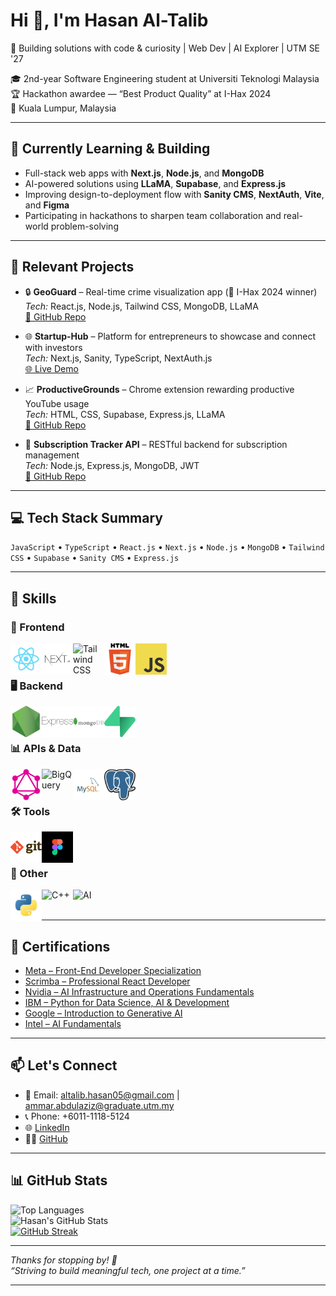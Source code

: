 # Hi 👋, I'm Hasan Al-Talib  

🚀 Building solutions with code & curiosity | Web Dev | AI Explorer | UTM SE '27  

🎓 2nd-year Software Engineering student at Universiti Teknologi Malaysia 
🏆 Hackathon awardee — “Best Product Quality” at I-Hax 2024  
📍 Kuala Lumpur, Malaysia  

---

## 🌱 Currently Learning & Building
- Full-stack web apps with **Next.js**, **Node.js**, and **MongoDB**
- AI-powered solutions using **LLaMA**, **Supabase**, and **Express.js**
- Improving design-to-deployment flow with **Sanity CMS**, **NextAuth**, **Vite**, and **Figma**
- Participating in hackathons to sharpen team collaboration and real-world problem-solving

---

## 🚀 Relevant Projects

- 🔒 **GeoGuard** – Real-time crime visualization app (🏅 I-Hax 2024 winner)  
  *Tech:* React.js, Node.js, Tailwind CSS, MongoDB, LLaMA  
  [🔗 GitHub Repo](https://github.com/KaifHalak/I-HAX-Team-IT-Support)

- 🌐 **Startup-Hub** – Platform for entrepreneurs to showcase and connect with investors  
  *Tech:* Next.js, Sanity, TypeScript, NextAuth.js  
  [🌐 Live Demo](https://nextjs-full-stack-app-9bi4-60jowrpqp-hasanammar05s-projects.vercel.app/)

- 📈 **ProductiveGrounds** – Chrome extension rewarding productive YouTube usage  
  *Tech:* HTML, CSS, Supabase, Express.js, LLaMA  
  [🔗 GitHub Repo](https://github.com/HasanAmmar05/Supabase-Hackathon)

- 🧾 **Subscription Tracker API** – RESTful backend for subscription management  
  *Tech:* Node.js, Express.js, MongoDB, JWT  
  [🔗 GitHub Repo](https://github.com/HasanAmmar05/Subscription-Tracker-API)

---

## 💻 Tech Stack Summary  
`JavaScript` • `TypeScript` • `React.js` • `Next.js` • `Node.js` • `MongoDB` • `Tailwind CSS` • `Supabase` • `Sanity CMS` • `Express.js`

---

## 🧠 Skills

### 🎨 Frontend
<img align="left" alt="ReactJS" width="50px" src="https://raw.githubusercontent.com/github/explore/main/topics/react/react.png" />
<img align="left" alt="Next.js" width="50px" src="https://raw.githubusercontent.com/github/explore/main/topics/nextjs/nextjs.png" />
<img align="left" alt="Tailwind CSS" width="50px" src="https://upload.wikimedia.org/wikipedia/commons/d/d5/Tailwind_CSS_Logo.svg" />
<img align="left" alt="HTML5" width="50px" src="https://raw.githubusercontent.com/github/explore/main/topics/html/html.png" />
<img align="left" alt="JavaScript" width="50px" src="https://raw.githubusercontent.com/github/explore/main/topics/javascript/javascript.png" />
<br/><br/>

### 🖥️ Backend
<img align="left" alt="Node.js" width="50px" src="https://raw.githubusercontent.com/github/explore/main/topics/nodejs/nodejs.png" />
<img align="left" alt="Express.js" width="50px" src="https://raw.githubusercontent.com/github/explore/main/topics/express/express.png" />
<img align="left" alt="MongoDB" width="50px" src="https://raw.githubusercontent.com/github/explore/main/topics/mongodb/mongodb.png" />
<img align="left" alt="Supabase" width="50px" src="https://raw.githubusercontent.com/github/explore/main/topics/supabase/supabase.png" />
<br/><br/>

### 📊 APIs & Data
<img align="left" alt="GraphQL" width="50px" src="https://raw.githubusercontent.com/github/explore/main/topics/graphql/graphql.png" />
<img align="left" alt="BigQuery" width="50px" src="https://upload.wikimedia.org/wikipedia/commons/2/2d/Google_BigQuery_Logo.png" />
<img align="left" alt="MySQL" width="50px" src="https://raw.githubusercontent.com/github/explore/main/topics/mysql/mysql.png" />
<img align="left" alt="PostgreSQL" width="50px" src="https://raw.githubusercontent.com/github/explore/main/topics/postgresql/postgresql.png" />
<br/><br/>

### 🛠️ Tools
<img align="left" alt="Git" width="50px" src="https://raw.githubusercontent.com/github/explore/main/topics/git/git.png" />
<img align="left" alt="Figma" width="50px" src="https://raw.githubusercontent.com/github/explore/main/topics/figma/figma.png" />
<br/><br/>

### 🤖 Other
<img align="left" alt="Python" width="50px" src="https://raw.githubusercontent.com/github/explore/main/topics/python/python.png" />
<img align="left" alt="C++" width="50px" src="https://raw.githubusercontent.com/isocpp/logos/master/cpp_logo.png" />
<img align="left" alt="AI" width="50px" src="https://upload.wikimedia.org/wikipedia/commons/2/2f/Logo_openai.svg" />
<br/><br/>


---

## 📜 Certifications
- [Meta – Front-End Developer Specialization](https://www.coursera.org/account/accomplishments/specialization/BZ78CTCI7RJ9)  
- [Scrimba – Professional React Developer](https://www.coursera.org/account/accomplishments/professional-cert/8RFHG01Q8EMD)  
- [Nvidia – AI Infrastructure and Operations Fundamentals](https://www.coursera.org/account/accomplishments/specialization/5XE3EESIIH5U)  
- [IBM – Python for Data Science, AI & Development](https://www.coursera.org/account/accomplishments/verify/XQHXBA87DOZ2)  
- [Google – Introduction to Generative AI](https://www.coursera.org/account/accomplishments/verify/QGBN1BS6EVVY)  
- [Intel – AI Fundamentals](https://www.coursera.org/account/accomplishments/verify/MLK39B64QO7X)

---

## 📫 Let's Connect

- 📧 Email: altalib.hasan05@gmail.com | ammar.abdulaziz@graduate.utm.my  
- 📞 Phone: +6011-1118-5124  
- 🌐 [LinkedIn](https://www.linkedin.com/in/hasan-al-talib-6095b3323/)  
- 🧑‍💻 [GitHub](https://github.com/HasanAmmar05)  

---

## 📊 GitHub Stats

![Top Languages](https://github-readme-stats.vercel.app/api/top-langs/?username=HasanAmmar05&layout=compact&theme=dark)  
![Hasan's GitHub Stats](https://github-readme-stats.vercel.app/api?username=HasanAmmar05&show_icons=true&theme=dark)  
[![GitHub Streak](https://streak-stats.demolab.com?user=HasanAmmar05&theme=dark)](https://git.io/streak-stats)

---

_Thanks for stopping by! 🙌_  
_“Striving to build meaningful tech, one project at a time.”_


---

